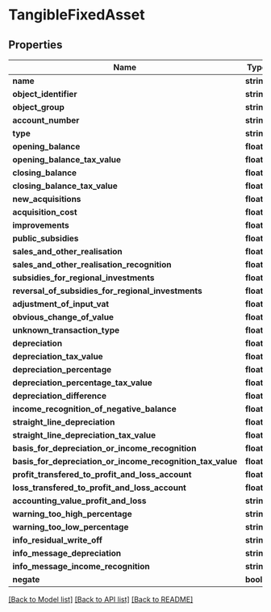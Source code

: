 # TangibleFixedAsset

## Properties
Name | Type | Description | Notes
------------ | ------------- | ------------- | -------------
**name** | **string** |  | [optional] 
**object_identifier** | **string** |  | [optional] 
**object_group** | **string** |  | [optional] 
**account_number** | **string** |  | [optional] 
**type** | **string** |  | [optional] 
**opening_balance** | **float** |  | [optional] 
**opening_balance_tax_value** | **float** |  | [optional] 
**closing_balance** | **float** |  | [optional] 
**closing_balance_tax_value** | **float** |  | [optional] 
**new_acquisitions** | **float** |  | [optional] 
**acquisition_cost** | **float** |  | [optional] 
**improvements** | **float** |  | [optional] 
**public_subsidies** | **float** |  | [optional] 
**sales_and_other_realisation** | **float** |  | [optional] 
**sales_and_other_realisation_recognition** | **float** |  | [optional] 
**subsidies_for_regional_investments** | **float** |  | [optional] 
**reversal_of_subsidies_for_regional_investments** | **float** |  | [optional] 
**adjustment_of_input_vat** | **float** |  | [optional] 
**obvious_change_of_value** | **float** |  | [optional] 
**unknown_transaction_type** | **float** |  | [optional] 
**depreciation** | **float** |  | [optional] 
**depreciation_tax_value** | **float** |  | [optional] 
**depreciation_percentage** | **float** |  | [optional] 
**depreciation_percentage_tax_value** | **float** |  | [optional] 
**depreciation_difference** | **float** |  | [optional] 
**income_recognition_of_negative_balance** | **float** |  | [optional] 
**straight_line_depreciation** | **float** |  | [optional] 
**straight_line_depreciation_tax_value** | **float** |  | [optional] 
**basis_for_depreciation_or_income_recognition** | **float** |  | [optional] 
**basis_for_depreciation_or_income_recognition_tax_value** | **float** |  | [optional] 
**profit_transfered_to_profit_and_loss_account** | **float** |  | [optional] 
**loss_transfered_to_profit_and_loss_account** | **float** |  | [optional] 
**accounting_value_profit_and_loss** | **string** |  | [optional] 
**warning_too_high_percentage** | **string** |  | [optional] 
**warning_too_low_percentage** | **string** |  | [optional] 
**info_residual_write_off** | **string** |  | [optional] 
**info_message_depreciation** | **string** |  | [optional] 
**info_message_income_recognition** | **string** |  | [optional] 
**negate** | **bool** |  | [optional] 

[[Back to Model list]](../../README.md#documentation-for-models) [[Back to API list]](../../README.md#documentation-for-api-endpoints) [[Back to README]](../../README.md)

